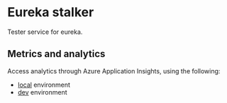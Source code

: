 # Eureka stalker
Tester service for eureka.

## Metrics and analytics
Access analytics through Azure Application Insights, using the following:
- [local](https://analytics.applicationinsights.io/subscriptions/fcb1f62a-582d-445d-89b4-f555390ff683/resourcegroups/eureka-stalker-local/components/eureka-stalker-local#/discover/home?apptype=web) environment
- [dev](https://analytics.applicationinsights.io/subscriptions/fcb1f62a-582d-445d-89b4-f555390ff683/resourcegroups/eureka-stalker-dev/components/eureka-stalker-dev#/discover/home?apptype=Node.JS) environment 